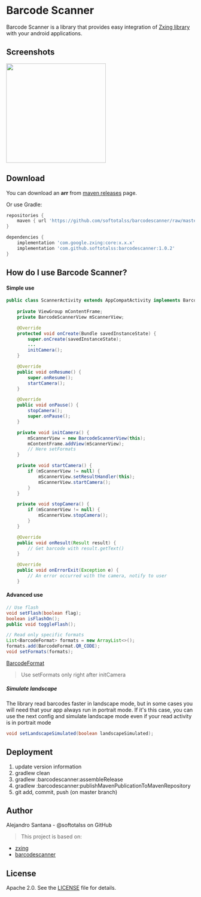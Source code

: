 # Barcode Scanner

Barcode Scanner is a library that provides easy integration of [Zxing library](https://github.com/zxing/zxing) with your android applications.

Screenshots
-------------------
<img src="https://raw.github.com/softotalss/barcodescanner/master/screenshots/scanner.png" width="266">

Download
-------------------
You can download an **arr** from [maven releases][3] page.

Or use Gradle:

```groovy
repositories {
    maven { url 'https://github.com/softotalss/barcodescanner/raw/master/maven-repository' }
}
```

```groovy
dependencies {
    implementation 'com.google.zxing:core:x.x.x'
    implementation 'com.github.softotalss:barcodescanner:1.0.2'
}
```

How do I use Barcode Scanner?
-------------------
#### Simple use
```java
public class ScannerActivity extends AppCompatActivity implements BarcodeScannerView.ActivityCallback {
    
    private ViewGroup mContentFrame;
    private BarcodeScannerView mScannerView;

    @Override
    protected void onCreate(Bundle savedInstanceState) {
        super.onCreate(savedInstanceState);
        ...
        initCamera();
    }

    @Override
    public void onResume() {
        super.onResume();
        startCamera();
    }

    @Override
    public void onPause() {
        stopCamera();
        super.onPause();
    }    

    private void initCamera() {
        mScannerView = new BarcodeScannerView(this);
        mContentFrame.addView(mScannerView);
        // Here setFormats
    }

    private void startCamera() {
        if (mScannerView != null) {
            mScannerView.setResultHandler(this);
            mScannerView.startCamera();
        }
    }

    private void stopCamera() {
        if (mScannerView != null) {
            mScannerView.stopCamera();
        }
    }

    @Override
    public void onResult(Result result) {
        // Get barcode with result.getText()
    } 

    @Override
    public void onErrorExit(Exception e) {
        // An error occurred with the camera, notify to user
    }
```

#### Advanced use
```java
// Use flash
void setFlash(boolean flag);
boolean isFlashOn();
public void toggleFlash();
```

```java
// Read only specific formats
List<BarcodeFormat> formats = new ArrayList<>();
formats.add(BarcodeFormat.QR_CODE);
void setFormats(formats);
```
[BarcodeFormat][2]
> Use setFormats only right after initCamera

##### Simulate landscape
The library read barcodes faster in landscape mode, but in some cases you will need 
that your app always run in portrait mode. If it's this case, you can use the next 
config and simulate landscape mode even if your read activity is in portrait mode

```java
void setLandscapeSimulated(boolean landscapeSimulated);
```

Deployment
------
1. update version information
2. gradlew clean
3. gradlew :barcodescanner:assembleRelease 
4. gradlew :barcodescanner:publishMavenPublicationToMavenRepository
5. git add, commit, push (on master branch)

Author
------
Alejandro Santana - @softotalss on GitHub

> This project is based on:
 - [zxing](https://github.com/zxing/zxing)
 - [barcodescanner](https://github.com/dm77/barcodescanner)

License
-------
Apache 2.0. See the [LICENSE][4] file for details.

[2]: https://github.com/zxing/zxing/blob/master/core/src/main/java/com/google/zxing/BarcodeFormat.java
[3]: https://github.com/softotalss/BarcodeScanner/tree/master/maven-repository/com/github/softotalss/barcodescanner
[4]: https://github.com/softotalss/BarcodeScanner/blob/master/LICENSE